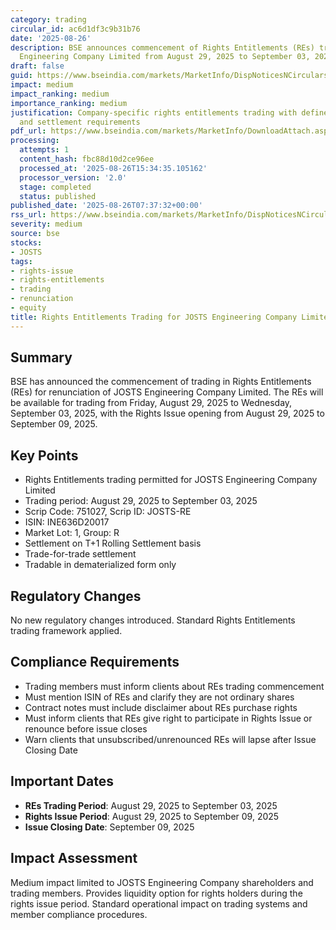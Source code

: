 ```yaml
---
category: trading
circular_id: ac6d1df3c9b31b76
date: '2025-08-26'
description: BSE announces commencement of Rights Entitlements (REs) trading for JOSTS
  Engineering Company Limited from August 29, 2025 to September 03, 2025.
draft: false
guid: https://www.bseindia.com/markets/MarketInfo/DispNoticesNCirculars.aspx?Noticeid={F6AE4DC8-EAA8-4BF4-83B5-AD032114470A}&noticeno=20250826-5&dt=08/26/2025&icount=5&totcount=56&flag=0
impact: medium
impact_ranking: medium
importance_ranking: medium
justification: Company-specific rights entitlements trading with defined trading period
  and settlement requirements
pdf_url: https://www.bseindia.com/markets/MarketInfo/DownloadAttach.aspx?id=20250826-5&attachedId=
processing:
  attempts: 1
  content_hash: fbc88d10d2ce96ee
  processed_at: '2025-08-26T15:34:35.105162'
  processor_version: '2.0'
  stage: completed
  status: published
published_date: '2025-08-26T07:37:32+00:00'
rss_url: https://www.bseindia.com/markets/MarketInfo/DispNoticesNCirculars.aspx?Noticeid={F6AE4DC8-EAA8-4BF4-83B5-AD032114470A}&noticeno=20250826-5&dt=08/26/2025&icount=5&totcount=56&flag=0
severity: medium
source: bse
stocks:
- JOSTS
tags:
- rights-issue
- rights-entitlements
- trading
- renunciation
- equity
title: Rights Entitlements Trading for JOSTS Engineering Company Limited
---
```


## Summary

BSE has announced the commencement of trading in Rights Entitlements (REs) for renunciation of JOSTS Engineering Company Limited. The REs will be available for trading from Friday, August 29, 2025 to Wednesday, September 03, 2025, with the Rights Issue opening from August 29, 2025 to September 09, 2025.

## Key Points

- Rights Entitlements trading permitted for JOSTS Engineering Company Limited
- Trading period: August 29, 2025 to September 03, 2025
- Scrip Code: 751027, Scrip ID: JOSTS-RE
- ISIN: INE636D20017
- Market Lot: 1, Group: R
- Settlement on T+1 Rolling Settlement basis
- Trade-for-trade settlement
- Tradable in dematerialized form only

## Regulatory Changes

No new regulatory changes introduced. Standard Rights Entitlements trading framework applied.

## Compliance Requirements

- Trading members must inform clients about REs trading commencement
- Must mention ISIN of REs and clarify they are not ordinary shares
- Contract notes must include disclaimer about REs purchase rights
- Must inform clients that REs give right to participate in Rights Issue or renounce before issue closes
- Warn clients that unsubscribed/unrenounced REs will lapse after Issue Closing Date

## Important Dates

- **REs Trading Period**: August 29, 2025 to September 03, 2025
- **Rights Issue Period**: August 29, 2025 to September 09, 2025
- **Issue Closing Date**: September 09, 2025

## Impact Assessment

Medium impact limited to JOSTS Engineering Company shareholders and trading members. Provides liquidity option for rights holders during the rights issue period. Standard operational impact on trading systems and member compliance procedures.